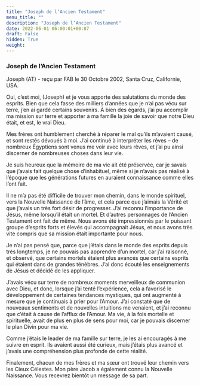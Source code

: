 ```yaml
---
title: "Joseph de l’Ancien Testament"
menu_title: ""
description: "Joseph de l’Ancien Testament"
date: 2022-06-01 06:00:01+00:87
draft: False
hidden: True
weight:
---
```

### Joseph de l’Ancien Testament

Joseph (AT) - reçu par FAB le 30 Octobre 2002, Santa Cruz, Californie, USA.

Oui, c’est moi, (Joseph) et je vous apporte des salutations du monde des esprits. Bien que cela fasse des milliers d’années que je n’ai pas vécu sur terre, j’en ai gardé certains souvenirs. À bien des égards, j’ai pu accomplir ma mission sur terre et apporter à ma famille la joie de savoir que notre Dieu était, et est, le vrai Dieu.

Mes frères ont humblement cherché à réparer le mal qu’ils m’avaient causé, et sont restés dévoués à moi. J’ai continué à interpréter les rêves – de nombreux Égyptiens sont venus me voir avec leurs rêves, et j’ai pu ainsi discerner de nombreuses choses dans leur vie.

Je suis heureux que la mémoire de ma vie ait été préservée, car je savais que j’avais fait quelque chose d’inhabituel, même si je n’avais pas réalisé à l’époque que les générations futures en auraient connaissance comme elles l’ont fait.

Il ne m’a pas été difficile de trouver mon chemin, dans le monde spirituel, vers la Nouvelle Naissance de l’âme, et cela parce que j’aimais la Vérité et que j’avais un très fort désir de progresser. J’ai reconnu l’importance de Jésus, même lorsqu’il était un mortel. Et d’autres personnages de l’Ancien Testament ont fait de même. Nous avons été impressionnés par le puissant groupe d’esprits forts et élevés qui accompagnait Jésus, et nous avons très vite compris que sa mission était importante pour nous.

Je n’ai pas pensé que, parce que j’étais dans le monde des esprits depuis très longtemps, je ne pouvais pas apprendre d’un mortel, car j’ai raisonné, et observé, que certains mortels étaient plus avancés que certains esprits qui étaient dans de grandes ténèbres. J’ai donc écouté les enseignements de Jésus et décidé de les appliquer.

J’avais vécu sur terre de nombreux moments merveilleux de communion avec Dieu, et donc, lorsque j’ai tenté l’expérience, cela a favorisé le développement de certaines tendances mystiques, qui ont augmenté à mesure que je continuais à prier pour l’Amour. J’ai constaté que de nouveaux sentiments et de nouvelles intuitions me venaient, et j’ai reconnu que c’était à cause de l’afflux de l’Amour. Ma vie, à la fois mortelle et spirituelle, avait de plus en plus de sens pour moi, car je pouvais discerner le plan Divin pour ma vie.

Comme j’étais le leader de ma famille sur terre, je les ai encouragés à me suivre en esprit. Ils avaient aussi été curieux, mais j’étais plus avancé et j’avais une compréhension plus profonde de cette réalité.

Finalement, chacun de mes frères et ma sœur ont trouvé leur chemin vers les Cieux Célestes. Mon père Jacob a également connu la Nouvelle Naissance. Vous recevrez bientôt un message de sa part.
